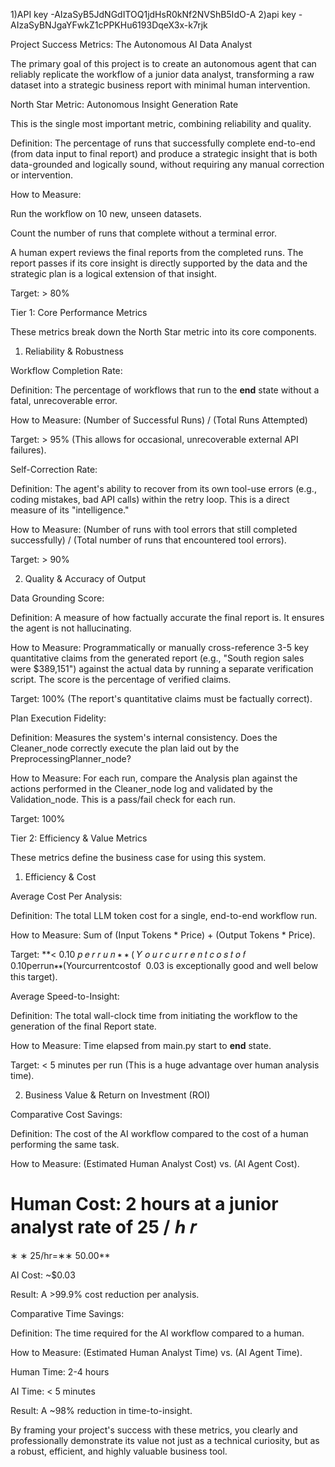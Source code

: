 1)API key -AIzaSyB5JdNGdITOQ1jdHsR0kNf2NVShB5IdO-A
2)api key - AIzaSyBNJgaYFwkZ1cPPKHu6193DqeX3x-k7rjk

Project Success Metrics: The Autonomous AI Data Analyst

The primary goal of this project is to create an autonomous agent that can reliably replicate the workflow of a junior data analyst, transforming a raw dataset into a strategic business report with minimal human intervention.

North Star Metric: Autonomous Insight Generation Rate

This is the single most important metric, combining reliability and quality.

Definition: The percentage of runs that successfully complete end-to-end (from data input to final report) and produce a strategic insight that is both data-grounded and logically sound, without requiring any manual correction or intervention.

How to Measure:

Run the workflow on 10 new, unseen datasets.

Count the number of runs that complete without a terminal error.

A human expert reviews the final reports from the completed runs. The report passes if its core insight is directly supported by the data and the strategic plan is a logical extension of that insight.

Target: > 80%

Tier 1: Core Performance Metrics

These metrics break down the North Star metric into its core components.

1. Reliability & Robustness

Workflow Completion Rate:

Definition: The percentage of workflows that run to the __end__ state without a fatal, unrecoverable error.

How to Measure: (Number of Successful Runs) / (Total Runs Attempted)

Target: > 95% (This allows for occasional, unrecoverable external API failures).

Self-Correction Rate:

Definition: The agent's ability to recover from its own tool-use errors (e.g., coding mistakes, bad API calls) within the retry loop. This is a direct measure of its "intelligence."

How to Measure: (Number of runs with tool errors that still completed successfully) / (Total number of runs that encountered tool errors).

Target: > 90%

2. Quality & Accuracy of Output

Data Grounding Score:

Definition: A measure of how factually accurate the final report is. It ensures the agent is not hallucinating.

How to Measure: Programmatically or manually cross-reference 3-5 key quantitative claims from the generated report (e.g., "South region sales were $389,151") against the actual data by running a separate verification script. The score is the percentage of verified claims.

Target: 100% (The report's quantitative claims must be factually correct).

Plan Execution Fidelity:

Definition: Measures the system's internal consistency. Does the Cleaner_node correctly execute the plan laid out by the PreprocessingPlanner_node?

How to Measure: For each run, compare the Analysis plan against the actions performed in the Cleaner_node log and validated by the Validation_node. This is a pass/fail check for each run.

Target: 100%

Tier 2: Efficiency & Value Metrics

These metrics define the business case for using this system.

1. Efficiency & Cost

Average Cost Per Analysis:

Definition: The total LLM token cost for a single, end-to-end workflow run.

How to Measure: Sum of (Input Tokens * Price) + (Output Tokens * Price).

Target: **< 
0.10
𝑝
𝑒
𝑟
𝑟
𝑢
𝑛
∗
∗
(
𝑌
𝑜
𝑢
𝑟
𝑐
𝑢
𝑟
𝑟
𝑒
𝑛
𝑡
𝑐
𝑜
𝑠
𝑡
𝑜
𝑓
 
0.10perrun∗∗(Yourcurrentcostof 
0.03 is exceptionally good and well below this target).

Average Speed-to-Insight:

Definition: The total wall-clock time from initiating the workflow to the generation of the final Report state.

How to Measure: Time elapsed from main.py start to __end__ state.

Target: < 5 minutes per run (This is a huge advantage over human analysis time).

2. Business Value & Return on Investment (ROI)

Comparative Cost Savings:

Definition: The cost of the AI workflow compared to the cost of a human performing the same task.

How to Measure: (Estimated Human Analyst Cost) vs. (AI Agent Cost).

Human Cost: 2 hours at a junior analyst rate of 
25
/
ℎ
𝑟
=
∗
∗
25/hr=∗∗
50.00**

AI Cost: ~$0.03

Result: A >99.9% cost reduction per analysis.

Comparative Time Savings:

Definition: The time required for the AI workflow compared to a human.

How to Measure: (Estimated Human Analyst Time) vs. (AI Agent Time).

Human Time: 2-4 hours

AI Time: < 5 minutes

Result: A ~98% reduction in time-to-insight.

By framing your project's success with these metrics, you clearly and professionally demonstrate its value not just as a technical curiosity, but as a robust, efficient, and highly valuable business tool.